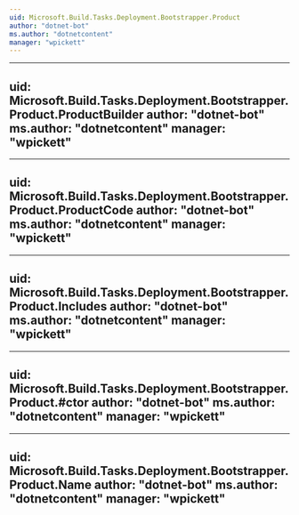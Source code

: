 ```yaml
---
uid: Microsoft.Build.Tasks.Deployment.Bootstrapper.Product
author: "dotnet-bot"
ms.author: "dotnetcontent"
manager: "wpickett"
---
```


---
uid: Microsoft.Build.Tasks.Deployment.Bootstrapper.Product.ProductBuilder
author: "dotnet-bot"
ms.author: "dotnetcontent"
manager: "wpickett"
---

---
uid: Microsoft.Build.Tasks.Deployment.Bootstrapper.Product.ProductCode
author: "dotnet-bot"
ms.author: "dotnetcontent"
manager: "wpickett"
---

---
uid: Microsoft.Build.Tasks.Deployment.Bootstrapper.Product.Includes
author: "dotnet-bot"
ms.author: "dotnetcontent"
manager: "wpickett"
---

---
uid: Microsoft.Build.Tasks.Deployment.Bootstrapper.Product.#ctor
author: "dotnet-bot"
ms.author: "dotnetcontent"
manager: "wpickett"
---

---
uid: Microsoft.Build.Tasks.Deployment.Bootstrapper.Product.Name
author: "dotnet-bot"
ms.author: "dotnetcontent"
manager: "wpickett"
---
